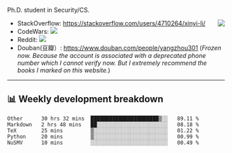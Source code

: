 Ph.D. student in Security/CS.

<img align="right" src="https://github-readme-stats.vercel.app/api?username=li-xin-yi&count_private=true&show_icons=true&hide_title=true&theme=tokyonight" />

- StackOverflow: https://stackoverflow.com/users/4710264/xinyi-li/
- CodeWars: [![](https://www.codewars.com/users/xy-li/badges/micro)](https://www.codewars.com/users/xy-li/)
- Reddit: [![](https://img.shields.io/reddit/user-karma/combined/xy-li?style=social)](https://www.reddit.com/user/xy-li/)
- Douban(豆瓣）: https://www.douban.com/people/yangzhou301  (*Frozen now. Because the account is associated with a deprecated phone number which I cannot verify now. But I extremely recommend the books I marked on this website.*)

---

## 📊 Weekly development breakdown

<!--START_SECTION:waka-->
```text
Other      30 hrs 32 mins  ██████████████████████▒░░   89.11 % 
Markdown   2 hrs 48 mins   ██░░░░░░░░░░░░░░░░░░░░░░░   08.18 % 
TeX        25 mins         ▒░░░░░░░░░░░░░░░░░░░░░░░░   01.22 % 
Python     20 mins         ▒░░░░░░░░░░░░░░░░░░░░░░░░   00.99 % 
NuSMV      10 mins         ░░░░░░░░░░░░░░░░░░░░░░░░░   00.49 % 
```
<!--END_SECTION:waka-->
